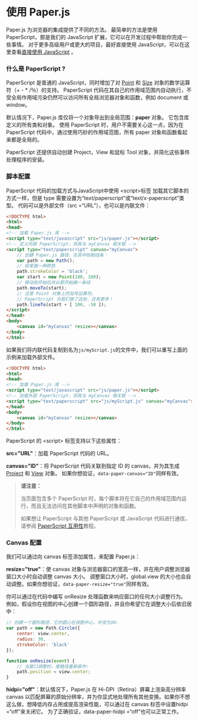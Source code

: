 # 使用 Paper.js

Paper.js 为浏览器的集成提供了不同的方法。 最简单的方法是使用 PaperScript，那是我们的 JavaScript 扩展，它可以在开发过程中帮助你完成一些事情。 对于更多高级用户或更大的项目，最好直接使用 JavaScript，可以在这里查看[直接使用 JavaScript](http://paperjs.org/tutorials/getting-started/using-javascript-directly/) 。

### 什么是 PaperScript ?

PaperScript 是普通的 JavaScript，同时增加了对 [Point](http://paperjs.org/reference/point) 和 [Size](http://paperjs.org/reference/size) 对象的数学运算符（+ - \* /％）的支持。 PaperScript 代码在其自己的作用域范围内自动执行，不受全局作用域污染仍然可以访问所有全局浏览器对象和函数，例如 document 或 window。

默认情况下，Paper.js 库仅将一个对象导出到全局范围：**paper** 对象。 它包含库定义的所有类和对象。 使用 PaperScript 时，用户不需要关心这一点，因为在 PaperScript 代码中，通过使用巧妙的作用域范围，所有 paper 对象和函数看起来都是全局的。

PaperScript 还提供自动创建 Project，View 和鼠标 Tool 对象，并简化这些事件处理程序的安装。

### 脚本配置

PaperScript 代码的加载方式与JavaScript中使用 &lt;script&gt;标签 加载其它脚本的方式一样，但是 type 需要设置为“text/paperscript”或“text/x-paperscript”类型。 代码可以是外部文件（src =“URL”），也可以是内联文件：

```html
<!DOCTYPE html>
<html>
<head>
<!-- 加载 Paper.js 库 -->
<script type="text/javascript" src="js/paper.js"></script>
<!-- 定义内联 PaperScript，将其与 myCanvas 相关联 -->
<script type="text/paperscript" canvas="myCanvas">
    // 创建 Paper.js 路径，在其中绘制线条：
    var path = new Path();
    // 给笔画一种颜色
    path.strokeColor = 'black';
    var start = new Point(100, 100);
    // 移动到开始位并从那开始画一条线
    path.moveTo(start);
    // 注意 Point 对象上的加号运算符。
    // PaperScript 为我们做了这些，还有更多！
    path.lineTo(start + [ 100, -50 ]);
</script>
</head>
<body>
    <canvas id="myCanvas" resize></canvas>
</body>
</html>
```

如果我们将内联代码复制到名为`js/myScript.js`的文件中，我们可以重写上面的示例来加载外部文件。

```html
<!DOCTYPE html>
<html>
<head>
<!-- 加载 Paper.js 库 -->
<script type="text/javascript" src="js/paper.js"></script>
<!-- 加载外部 PaperScript，将其与 myCanvas 相关联 -->
<script type="text/paperscript" src="js/myScript.js" canvas="myCanvas"></script>
</head>
<body>
    <canvas id="myCanvas" resize></canvas>
</body>
</html>
```

PaperScript 的 &lt;script&gt; 标签支持以下这些属性：

**src="URL"**：加载 PaperScript 代码的 URL。

**canvas="ID"**：将 PaperScript 代码关联到指定 ID 的 canvas，并为其生成 [Project](http://paperjs.org/reference/project) 和 [View](http://paperjs.org/reference/view) 对象。 如果你想验证，`data-paper-canvas="ID"`同样有效。

> **请注意：**
>
> 当页面包含多个 PaperScript 时，每个脚本将在它自己的作用域范围内运行，而且无法访问在其他脚本中声明的对象和函数。
>
> 如果想让 PaperScript 与其他 PaperScript 或 JavaScript 代码进行通信，请参阅 [PaperScript 互用性](http://paperjs.org/tutorials/getting-started/paperscript-interoperability/)教程。

### Canvas 配置

我们可以通过向 canvas 标签添加属性，来配置 Paper.js：

**resize="true"**：使 canvas 对象与浏览器窗口的宽高一样，并在用户调整浏览器窗口大小时自动调整 canvas 大小。 调整窗口大小时，global.view 的大小也会自动调整。如果你想验证，`data-paper-resize="true"`同样有效。

你可以通过在代码中编写 onResize 处理函数来响应窗口的任何大小调整行为。 例如，假设你在视图的中心创建一个圆形路径，并且你希望它在调整大小后依旧居中：

```js
// 创建一个圆形路径，它的圆心在视图中心，半径为30:
var path = new Path.Circle({
    center: view.center,
    radius: 30,
    strokeColor: 'black'
});

function onResize(event) {
    // 当窗口调整时，使路径重新居中:
    path.position = view.center;
}
```

**hidpi="off"**：默认情况下，Paper.js 在 Hi-DPI（Retina）屏幕上渲染高分辨率 canvas 以匹配屏幕的原始分辨率，并为你显式地处理所有其他变换。如果你不想这么做，想降低内存占用或提高渲染性能，可以通过在 canvas 标签中设置hidpi =“off”来关闭它。 为了正确验证，data-paper-hidpi =“off”也可以正常工作。

